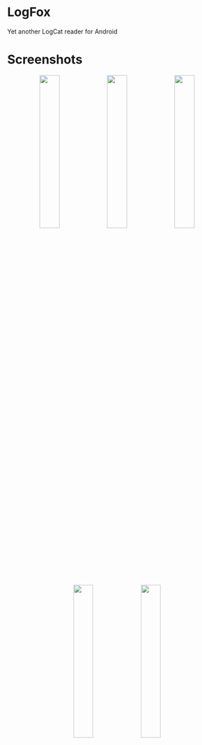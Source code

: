 # LogFox
Yet another LogCat reader for Android

# Screenshots
<p align="center">
  <img src="https://github.com/F0x1d/LogFox/blob/master/screenshots/1.png?raw=true" width="30%" />
  <img src="https://github.com/F0x1d/LogFox/blob/master/screenshots/2.png?raw=true" width="30%" />
  <img src="https://github.com/F0x1d/LogFox/blob/master/screenshots/3.png?raw=true" width="30%" />
  <img src="https://github.com/F0x1d/LogFox/blob/master/screenshots/4.png?raw=true" width="30%" />
  <img src="https://github.com/F0x1d/LogFox/blob/master/screenshots/5.png?raw=true" width="30%" />
</p>
